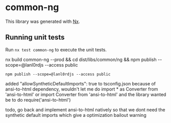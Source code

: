 # common-ng

This library was generated with [Nx](https://nx.dev).

## Running unit tests

Run `nx test common-ng` to execute the unit tests.


nx build common-ng --prod && cd dist/libs/common/ng && npm publish --scope=@lanl0rdjs --access public
~~~~~~~~~~~~~~~~~~~~~~~~~~~~~~~~~~~~~~~~~~~~~~
npm publish --scope=@lanl0rdjs --access public
~~~~~~~~~~~~~~~~~~~~~~~~~~~~~~~~~~~~~~~~~~~~~~


added "allowSyntheticDefaultImports": true to tsconfig.json because of ansi-to-html dependency,
 wouldn't let me do import * as Converter from 'ansi-to-html' or import Converter from 'ansi-to-html' and the library wanted be to do require('ansi-to-html')

todo, go back and implement ansi-to-html natively so that we dont need the synthetic default imports which give a optimization bailout warning